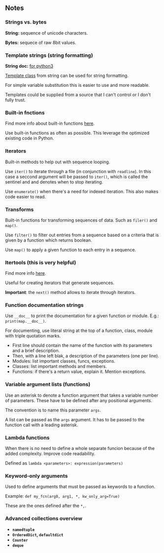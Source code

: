 ## Notes

### Strings vs. bytes

**String:** sequence of unicode characters.  

**Bytes:** sequece of raw 8bit values.

### Template strings (string formatting)

**String doc:** [for python3](https://docs.python.org/3/library/string.html) 

[Template class](https://docs.python.org/3/library/string.html#template-strings) from string can be used for string formatting.

For simple variable substitution this is easier to use and more readable.

Templates could be supplied from a source that I can't control or I don't fully trust.

### Built-in fnctions

Find more info about built-in functions [here](https://docs.python.org/3/library/functions.html).

Use built-in functions as often as possible. This leverage the optimized existing code in Python.

### Iterators

Built-in methods to help out with sequence looping.

Use `iter()` to iterate through a file (in conjunction with `readline`).
In this case a seccond argument will be passed to `iter()`, which is called
the sentinel and and denotes when to stop iterating.

Use `enumerate()` when there's a need for indexed iteration. This also makes code easier to read.

### Transforms

Built-in functions for transforming sequences of data. Such as `filer()` and `map()`.

Use `filter()` to filter out entries from a sequence based on a criteria that is given
by a function which returns boolean.

Use `map()` to apply a given function to each entry in a sequence.

### Itertools (this is very helpful)

Find more info [here](https://docs.python.org/3/library/itertools.html).

Useful for creating iterators that generate sequences.

**Important**: the `next()` method allows to iterate through iterators.

### Function documentation strings

Use `__doc__` to print the documentation for a given function or module. E.g.: `print(map.__doc__)`.

For documenting, use literal string at the top of a function, class, module with triple quotation marks.

- First line should contain the name of the function with its parameters and a brief description.
- Then, with a line left blak, a description of the parameters (one per line).
- Modules: list important classes, funcs, exceptions.
- Classes: list important methods and members.
- Functions: if there's a return value, explain it. Mention exceptions.

### Variable argument lists (functions)

Use an asterisk to denote a function argument that takes a variable number of parameters.
These have to be defined after any positional arguments.

The convention is to name this parameter `args`.

A list can be passed as the `args` argument. It has to be passed to the function call with a leading asterisk.

### Lambda functions

When there is no need to define a whole separate funcion because of the added complexity. Improve code readability.

Defined as `lambda <parameters>: expression(parameters)`

### Keyword-only arguments

Used to define arguments that must be passed as keywords to a function.

Example: `def my_fcn(arg0, arg1, *, kw_only_arg=True)`

These are the ones defined after the `*,`.

### Advanced collections overview

- **`namedtuple`**
- **`OrderedDict`, `defaultdict`**
- **`Counter`**
- **`deque`**

